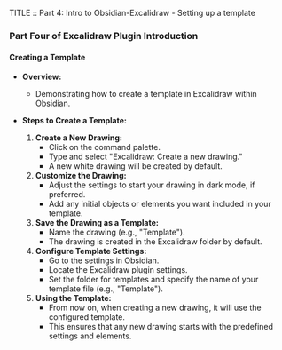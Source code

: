 TITLE :: Part 4: Intro to Obsidian-Excalidraw - Setting up a template



### Part Four of Excalidraw Plugin Introduction

#### Creating a Template

- **Overview:**
    
    - Demonstrating how to create a template in Excalidraw within Obsidian.
- **Steps to Create a Template:**
    
    1. **Create a New Drawing:**
        - Click on the command palette.
        - Type and select "Excalidraw: Create a new drawing."
        - A new white drawing will be created by default.
    2. **Customize the Drawing:**
        - Adjust the settings to start your drawing in dark mode, if preferred.
        - Add any initial objects or elements you want included in your template.
    3. **Save the Drawing as a Template:**
        - Name the drawing (e.g., "Template").
        - The drawing is created in the Excalidraw folder by default.
    4. **Configure Template Settings:**
        - Go to the settings in Obsidian.
        - Locate the Excalidraw plugin settings.
        - Set the folder for templates and specify the name of your template file (e.g., "Template").
    5. **Using the Template:**
        - From now on, when creating a new drawing, it will use the configured template.
        - This ensures that any new drawing starts with the predefined settings and elements.